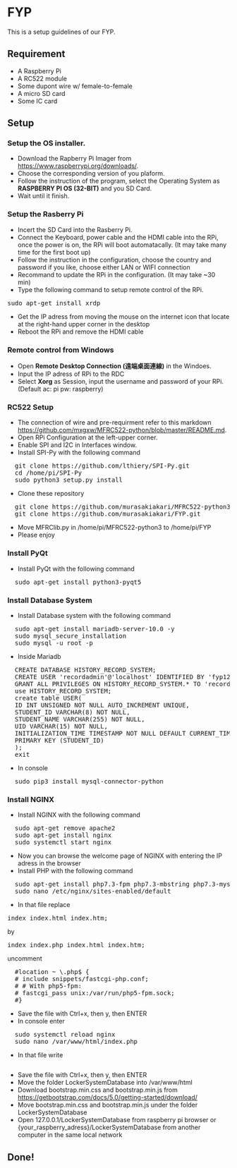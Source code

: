 # FYP
This is a setup guidelines of our FYP.
## Requirement
  * A Raspberry Pi
  * A RC522 module
  * Some dupont wire w/ female-to-female
  * A micro SD card
  * Some IC card

## Setup
### Setup the OS installer.
  * Download the Rapberry Pi Imager from <https://www.raspberrypi.org/downloads/>.
  * Choose the corresponding version of you plaform.
  * Follow the instruction of the program, select the Operating System as **RASPBERRY PI OS (32-BIT)** and you SD Card.
  * Wait until it finish.
  
### Setup the Rasberry Pi
  * Incert the SD Card into the Rasberry Pi.
  * Connect the Keyboard, power cable and the HDMI cable into the RPi, once the power is on, the RPi will boot automatacally. (It may take many time for the first boot up)
  * Follow the instruction in the configuration, choose the country and password if you like, choose either LAN or WIFI connection
  * Recommand to update the RPi in the configuration. (It may take ~30 min)
  * Type the following command to setup remote control of the RPi.  
  <pre>sudo apt-get install xrdp</pre>
  * Get the IP adress from moving the mouse on the internet icon that locate at the right-hand upper corner in the desktop
  * Reboot the RPi and remove the HDMI cable
  
### Remote control from Windows
  * Open **Remote Desktop Connection (遠端桌面連線)** in the Windoes.
  * Input the IP adress of RPi to the RDC
  * Select **Xorg** as Session, input the username and password of your RPi. (Default ac: pi pw: raspberry)
  
### RC522 Setup
  * The connection of wire and pre-requirment refer to this markdown <https://github.com/mxgxw/MFRC522-python/blob/master/README.md>.
  * Open RPi Configuration at the left-upper corner.
  * Enable SPI and I2C in Interfaces window.
  * Install SPI-Py with the following command
  <pre>
  git clone https://github.com/lthiery/SPI-Py.git
  cd /home/pi/SPI-Py
  sudo python3 setup.py install</pre>
  * Clone these repository
  <pre>
  git clone https://github.com/murasakiakari/MFRC522-python3.git
  git clone https://github.com/murasakiakari/FYP.git</pre>
  * Move MFRClib.py in /home/pi/MFRC522-python3 to /home/pi/FYP
  * Please enjoy

### Install PyQt
  * Install PyQt with the following command
  <pre>
  sudo apt-get install python3-pyqt5</pre>

### Install Database System
  * Install Database system with the following command
  <pre>
  sudo apt-get install mariadb-server-10.0 -y
  sudo mysql_secure_installation
  sudo mysql -u root -p</pre>
  * Inside Mariadb
  <pre>
  CREATE DATABASE HISTORY_RECORD_SYSTEM;
  CREATE USER 'recordadmin'@'localhost' IDENTIFIED BY 'fyp123';
  GRANT ALL PRIVILEGES ON HISTORY_RECORD_SYSTEM.* TO 'recordadmin'@'localhost';
  use HISTORY_RECORD_SYSTEM;
  create table USER(
  ID INT UNSIGNED NOT NULL AUTO_INCREMENT UNIQUE,
  STUDENT_ID VARCHAR(8) NOT NULL,
  STUDENT_NAME VARCHAR(255) NOT NULL,
  UID VARCHAR(15) NOT NULL,
  INITIALIZATION_TIME TIMESTAMP NOT NULL DEFAULT CURRENT_TIMESTAMP,
  PRIMARY KEY (STUDENT_ID)
  );
  exit</pre>
  * In console
  <pre>
  sudo pip3 install mysql-connector-python</pre>
  
### Install NGINX
  * Install NGINX with the following command
  <pre>
  sudo apt-get remove apache2
  sudo apt-get install nginx
  sudo systemctl start nginx</pre>
  * Now you can browse the welcome page of NGINX with entering the IP adress in the browser
  * Install PHP with the following command
  <pre>
  sudo apt-get install php7.3-fpm php7.3-mbstring php7.3-mysql php7.3-
  sudo nano /etc/nginx/sites-enabled/default</pre>
  * In that file
  replace
  <pre>index index.html index.htm;</pre>
  by
  <pre>index index.php index.html index.htm;</pre>
  uncomment
  <pre>
  #location ~ \.php$ {
  # include snippets/fastcgi-php.conf;
  # # With php5-fpm:
  # fastcgi_pass unix:/var/run/php5-fpm.sock;
  #}</pre>
  * Save the file with Ctrl+x, then y, then ENTER
  * In console enter
  <pre>
  sudo systemctl reload nginx
  sudo nano /var/www/html/index.php</pre>
  * In that file
  write
  <pre><?php phpinfo(); ?\></pre>
  * Save the file with Ctrl+x, then y, then ENTER
  * Move the folder LockerSystemDatabase into /var/www/html
  * Download bootstrap.min.css and bootstrap.min.js from https://getbootstrap.com/docs/5.0/getting-started/download/
  * Move bootstrap.min.css and bootstrap.min.js under the folder LockerSystemDatabase
  * Open 127.0.0.1/LockerSystemDatabase from raspberry pi browser or {your_raspberry_adress}/LockerSystemDatabase from another computer in the same local network
  ## Done!
